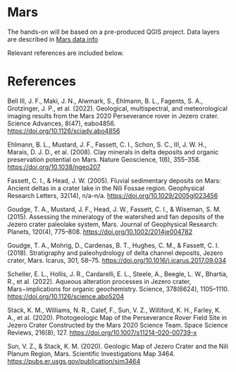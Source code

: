 # Mars

The hands-on will be based on a pre-produced QGIS project. Data layers are described in [Mars data info](mars_data_info_2023-GMAP-winter-school.md)

Relevant references are included below.

# References

Bell III, J. F., Maki, J. N., Alwmark, S., Ehlmann, B. L., Fagents, S. A., Grotzinger, J. P., et al. (2022). Geological, multispectral, and meteorological imaging results from the Mars 2020 Perseverance rover in Jezero crater. Science Advances, 8(47), eabo4856. https://doi.org/10.1126/sciadv.abo4856

Ehlmann, B. L., Mustard, J. F., Fassett, C. I., Schon, S. C., III, J. W. H., Marais, D. J. D., et al. (2008). Clay minerals in delta deposits and organic preservation potential on Mars. Nature Geoscience, 1(6), 355–358. https://doi.org/10.1038/ngeo207

Fassett, C. I., & Head, J. W. (2005). Fluvial sedimentary deposits on Mars: Ancient deltas in a crater lake in the Nili Fossae region. Geophysical Research Letters, 32(14), n/a-n/a. https://doi.org/10.1029/2005gl023456

Goudge, T. A., Mustard, J. F., Head, J. W., Fassett, C. I., & Wiseman, S. M. (2015). Assessing the mineralogy of the watershed and fan deposits of the Jezero crater paleolake system, Mars. Journal of Geophysical Research: Planets, 120(4), 775–808. https://doi.org/10.1002/2014je004782

Goudge, T. A., Mohrig, D., Cardenas, B. T., Hughes, C. M., & Fassett, C. I. (2018). Stratigraphy and paleohydrology of delta channel deposits, Jezero crater, Mars. Icarus, 301, 58–75. https://doi.org/10.1016/j.icarus.2017.09.034

Scheller, E. L., Hollis, J. R., Cardarelli, E. L., Steele, A., Beegle, L. W., Bhartia, R., et al. (2022). Aqueous alteration processes in Jezero crater, Mars−implications for organic geochemistry. Science, 378(6624), 1105–1110. https://doi.org/10.1126/science.abo5204

Stack, K. M., Williams, N. R., Calef, F., Sun, V. Z., Williford, K. H., Farley, K. A., et al. (2020). Photogeologic Map of the Perseverance Rover Field Site in Jezero Crater Constructed by the Mars 2020 Science Team. Space Science Reviews, 216(8), 127. https://doi.org/10.1007/s11214-020-00739-x

Sun, V. Z., & Stack, K. M. (2020). Geologic Map of Jezero Crater and the Nili Planum Region, Mars. Scientific Investigations Map 3464. https://pubs.er.usgs.gov/publication/sim3464
